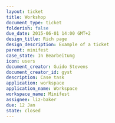 ```yaml
---
layout: ticket
title: Workshop
document_type: ticket
folderish: false
due_date: 2015-06-01 14:00 GMT+2
design_title: Rich page
design_description: Example of a ticket
parent: minifest
case_state: In Bearbeitung
icon: users
document_creator: Guido Stevens
document_creator_id: gyst
description: Case task
application: workspace
application_name: Workspace
workspace_name: Minifest
assignee: liz-baker
due: 12 Jan
state: closed
---
```

